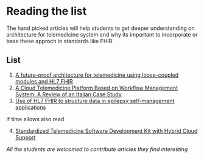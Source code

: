 # Reading the list

The hand picked articles will help students to get deeper understanding on architecture for telemedicine system and why its important to incorporate or base these approch in standards like FHIR. 

## List 
1. [A future-proof architecture for telemedicine using loose-coupled
modules and HL7 FHIR](https://doi.org/10.1016/j.cmpb.2018.03.010) 
2. [A Cloud Telemedicine Platform Based on Workflow Management System: A Review of an Italian Case Study](https://iris.unisalento.it/bitstream/11587/477876/1/2022-ASTESJ.pdf)
3. [Use of HL7 FHIR to structure data in epilepsy self-management applications](https://publica-rest.fraunhofer.de/server/api/core/bitstreams/6fcaed91-4f7d-4e1e-a7ff-06c9ad3c1e49/content)

If time allows also read 

4. [Standardized Telemedicine Software Development Kit with Hybrid Cloud Support](https://www.researchgate.net/profile/Zoltan-Janki/publication/379317347_Standardized_Telemedicine_Software_Development_Kit_with_Hybrid_Cloud_Support/links/677e931d7934b95644aa077f/Standardized-Telemedicine-Software-Development-Kit-with-Hybrid-Cloud-Support.pdf)

*All the students are welcomed to contribute articles they find interesting* 
